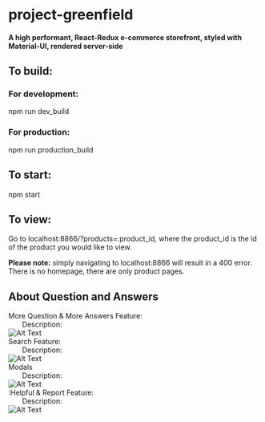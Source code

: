 # project-greenfield

#### A high performant, React-Redux e-commerce storefront, styled with Material-UI, rendered server-side

## To build:
### For development:
npm run dev_build

### For production:
npm run production_build

## To start:
npm start

## To view:
Go to localhost:8866/?products=:product_id, where the product_id is the id of the product you would like to view.

**Please note:** simply navigating to localhost:8866 will result in a 400 error. There is no homepage, there are only product pages.


## About Question and Answers
More Question & More Answers Feature: <br/>
&nbsp;&nbsp;&nbsp;&nbsp;&nbsp;&nbsp; Description: <br/>
![Alt Text](https://media.giphy.com/media/J4mWNwB1RPzSdCULl2/giphy.gif)
<br/>
Search Feature:<br/>
&nbsp;&nbsp;&nbsp;&nbsp;&nbsp;&nbsp; Description: <br/>
![Alt Text](https://media.giphy.com/media/eIsNos72KHaXyp9wPz/giphy.gif)
<br/>
Modals <br/>
&nbsp;&nbsp;&nbsp;&nbsp;&nbsp;&nbsp; Description: <br/>
![Alt Text](https://media.giphy.com/media/J5LkWEGFZ3jvf9HM6H/giphy.gif)
<br/>
:Helpful & Report Feature:<br/>
&nbsp;&nbsp;&nbsp;&nbsp;&nbsp;&nbsp; Description: <br/>
![Alt Text](https://media.giphy.com/media/H4JHZjcrBKTGUPKw3C/giphy.gif)




